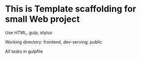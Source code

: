 <h1>This is Template scaffolding for small Web project</h1>
<p>Use HTML, gulp, stylus</p>
<p>Working directory: frontend, dev-serving: public</p>
<p>All tasks in gulpfile</p>
